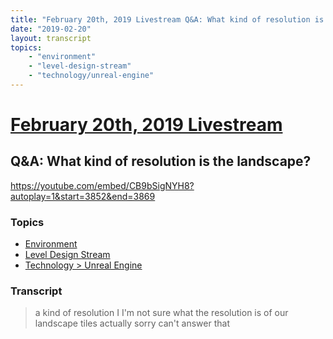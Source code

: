 ```yaml
---
title: "February 20th, 2019 Livestream Q&A: What kind of resolution is the landscape?"
date: "2019-02-20"
layout: transcript
topics:
    - "environment"
    - "level-design-stream"
    - "technology/unreal-engine"
---
```

# [February 20th, 2019 Livestream](../2019-02-20.md)
## Q&A: What kind of resolution is the landscape?
https://youtube.com/embed/CB9bSigNYH8?autoplay=1&start=3852&end=3869

### Topics
* [Environment](../topics/environment.md)
* [Level Design Stream](../topics/level-design-stream.md)
* [Technology > Unreal Engine](../topics/technology/unreal-engine.md)

### Transcript

> a kind of resolution I I'm not sure what the resolution is of our landscape tiles actually sorry can't answer that
